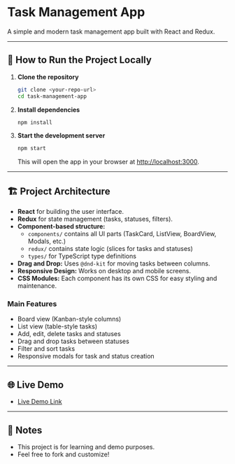 # Task Management App

A simple and modern task management app built with React and Redux.

---

## 🚀 How to Run the Project Locally

1. **Clone the repository**

   ```bash
   git clone <your-repo-url>
   cd task-management-app
   ```

2. **Install dependencies**

   ```bash
   npm install
   ```

3. **Start the development server**
   ```bash
   npm start
   ```
   This will open the app in your browser at [http://localhost:3000](http://localhost:3000).

---

## 🏗️ Project Architecture

- **React** for building the user interface.
- **Redux** for state management (tasks, statuses, filters).
- **Component-based structure:**
  - `components/` contains all UI parts (TaskCard, ListView, BoardView, Modals, etc.)
  - `redux/` contains state logic (slices for tasks and statuses)
  - `types/` for TypeScript type definitions
- **Drag and Drop:** Uses `@dnd-kit` for moving tasks between columns.
- **Responsive Design:** Works on desktop and mobile screens.
- **CSS Modules:** Each component has its own CSS for easy styling and maintenance.

### Main Features

- Board view (Kanban-style columns)
- List view (table-style tasks)
- Add, edit, delete tasks and statuses
- Drag and drop tasks between statuses
- Filter and sort tasks
- Responsive modals for task and status creation

---

## 🌐 Live Demo

- [Live Demo Link](https://taskmanagement-app-livid-delta.vercel.app/)

---

## 📄 Notes

- This project is for learning and demo purposes.
- Feel free to fork and customize!
